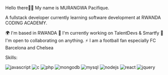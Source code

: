 Hello there👋👋  My name is MURANGWA Pacifique.

A fullstack developer currently learning software development at RWANDA CODING ACADEMY.


🌍  I'm based in RWANDA
🚀  I'm currently working on TalentDevs & Smartfy
🤝  I'm open to collaborating on anything.
⚡  I am a football fan especially FC Barcelona and Chelsea

Skills: 

![javascript](https://user-images.githubusercontent.com/96472682/167348994-9e74279c-cf38-423f-8f2e-172f852acee9.svg)
![c](https://user-images.githubusercontent.com/96472682/167349053-1a01b9c0-d6ed-4fe3-924b-1ba0ef9d8b9c.svg)
![php](https://user-images.githubusercontent.com/96472682/167349090-93f1d223-0dda-4904-9074-0ae1c5fbc933.png)
![mongodb](https://user-images.githubusercontent.com/96472682/167349218-2491e42d-ca25-4392-bdf9-551e3bf004dc.svg)
![mysql](https://user-images.githubusercontent.com/96472682/167349249-8edfe62b-bce9-46b9-b4fd-265b7cf8175c.svg)
![nodejs](https://user-images.githubusercontent.com/96472682/167349284-b4e4199b-cffc-4c6b-bd1b-bdeb4de67ef5.svg)
![react](https://user-images.githubusercontent.com/96472682/167349306-749e951a-0c15-4deb-916d-82125f171d82.svg)
![jquery](https://user-images.githubusercontent.com/96472682/167349338-70590981-d90e-40c6-a123-b76f570bdc7d.svg)

